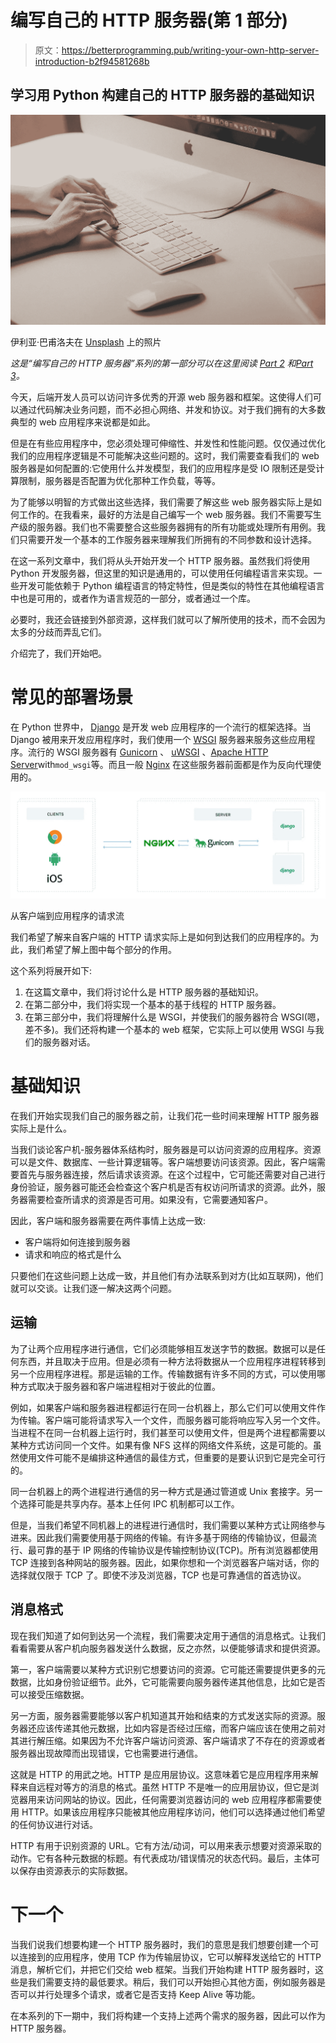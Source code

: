 # 编写自己的 HTTP 服务器(第 1 部分)

> 原文：<https://betterprogramming.pub/writing-your-own-http-server-introduction-b2f94581268b>

## 学习用 Python 构建自己的 HTTP 服务器的基础知识

![](img/c335d158292e565d24fb698ebc3ec354.png)

伊利亚·巴甫洛夫在 [Unsplash](https://unsplash.com/s/photos/create?utm_source=unsplash&utm_medium=referral&utm_content=creditCopyText) 上的照片

*这是“编写自己的 HTTP 服务器”系列的第一部分可以在这里阅读* [*Part 2*](https://medium.com/better-programming/writing-your-own-http-server-thread-based-implementation-40bce0142df9) *和*[*Part 3*](https://medium.com/better-programming/writing-your-own-http-server-implementing-wsgi-97706588ac20)*。*

今天，后端开发人员可以访问许多优秀的开源 web 服务器和框架。这使得人们可以通过代码解决业务问题，而不必担心网络、并发和协议。对于我们拥有的大多数典型的 web 应用程序来说都是如此。

但是在有些应用程序中，您必须处理可伸缩性、并发性和性能问题。仅仅通过优化我们的应用程序逻辑是不可能解决这些问题的。这时，我们需要查看我们的 web 服务器是如何配置的:它使用什么并发模型，我们的应用程序是受 IO 限制还是受计算限制，服务器是否配置为优化那种工作负载，等等。

为了能够以明智的方式做出这些选择，我们需要了解这些 web 服务器实际上是如何工作的。在我看来，最好的方法是自己编写一个 web 服务器。我们不需要写生产级的服务器。我们也不需要整合这些服务器拥有的所有功能或处理所有用例。我们只需要开发一个基本的工作服务器来理解我们所拥有的不同参数和设计选择。

在这一系列文章中，我们将从头开始开发一个 HTTP 服务器。虽然我们将使用 Python 开发服务器，但这里的知识是通用的，可以使用任何编程语言来实现。一些开发可能依赖于 Python 编程语言的特定特性，但是类似的特性在其他编程语言中也是可用的，或者作为语言规范的一部分，或者通过一个库。

必要时，我还会链接到外部资源，这样我们就可以了解所使用的技术，而不会因为太多的分歧而弄乱它们。

介绍完了，我们开始吧。

# 常见的部署场景

在 Python 世界中， [Django](https://www.djangoproject.com/) 是开发 web 应用程序的一个流行的框架选择。当 Django 被用来开发应用程序时，我们使用一个 [WSGI](https://wsgi.readthedocs.io/en/latest/what.html) 服务器来服务这些应用程序。流行的 WSGI 服务器有 [Gunicorn](https://gunicorn.org/) 、 [uWSGI](https://uwsgi-docs.readthedocs.io/en/latest/) 、[Apache HTTP Server](https://httpd.apache.org/)with`mod_wsgi`等。而且一般 [Nginx](https://www.nginx.com/) 在这些服务器前面都是作为反向代理使用的。

![](img/c8538d523c066c50be04aeab9972228a.png)

从客户端到应用程序的请求流

我们希望了解来自客户端的 HTTP 请求实际上是如何到达我们的应用程序的。为此，我们希望了解上图中每个部分的作用。

这个系列将展开如下:

1.  在这篇文章中，我们将讨论什么是 HTTP 服务器的基础知识。
2.  在第二部分中，我们将实现一个基本的基于线程的 HTTP 服务器。
3.  在第三部分中，我们将理解什么是 WSGI，并使我们的服务器符合 WSGI(嗯，差不多)。我们还将构建一个基本的 web 框架，它实际上可以使用 WSGI 与我们的服务器对话。

# 基础知识

在我们开始实现我们自己的服务器之前，让我们花一些时间来理解 HTTP 服务器实际上是什么。

当我们谈论客户机-服务器体系结构时，服务器是可以访问资源的应用程序。资源可以是文件、数据库、一些计算逻辑等。客户端想要访问该资源。因此，客户端需要首先与服务器连接，然后请求该资源。在这个过程中，它可能还需要对自己进行身份验证，服务器可能还会检查这个客户机是否有权访问所请求的资源。此外，服务器需要检查所请求的资源是否可用。如果没有，它需要通知客户。

因此，客户端和服务器需要在两件事情上达成一致:

*   客户端将如何连接到服务器
*   请求和响应的格式是什么

只要他们在这些问题上达成一致，并且他们有办法联系到对方(比如互联网)，他们就可以交谈。让我们逐一解决这两个问题。

## 运输

为了让两个应用程序进行通信，它们必须能够相互发送字节的数据。数据可以是任何东西，并且取决于应用。但是必须有一种方法将数据从一个应用程序进程转移到另一个应用程序进程。那是运输的工作。传输数据有许多不同的方式，可以使用哪种方式取决于服务器和客户端进程相对于彼此的位置。

例如，如果客户端和服务器进程都运行在同一台机器上，那么它们可以使用文件作为传输。客户端可能将请求写入一个文件，而服务器可能将响应写入另一个文件。当进程不在同一台机器上运行时，我们甚至可以使用文件，但是两个进程都需要以某种方式访问同一个文件。如果有像 NFS 这样的网络文件系统，这是可能的。虽然使用文件可能不是编排这种通信的最佳方式，但重要的是要认识到它是完全可行的。

同一台机器上的两个进程进行通信的另一种方式是通过管道或 Unix 套接字。另一个选择可能是共享内存。基本上任何 IPC 机制都可以工作。

但是，当我们希望不同机器上的进程进行通信时，我们需要以某种方式让网络参与进来。因此我们需要使用基于网络的传输。有许多基于网络的传输协议，但最流行、最可靠的基于 IP 网络的传输协议是传输控制协议(TCP)。所有浏览器都使用 TCP 连接到各种网站的服务器。因此，如果你想和一个浏览器客户端对话，你的选择就仅限于 TCP 了。即使不涉及浏览器，TCP 也是可靠通信的首选协议。

## 消息格式

现在我们知道了如何到达另一个流程，我们需要决定用于通信的消息格式。让我们看看需要从客户机向服务器发送什么数据，反之亦然，以便能够请求和提供资源。

第一，客户端需要以某种方式识别它想要访问的资源。它可能还需要提供更多的元数据，比如身份验证细节。此外，它可能需要向服务器传递其他信息，比如它是否可以接受压缩数据。

另一方面，服务器需要能够以客户机知道其开始和结束的方式发送实际的资源。服务器还应该传递其他元数据，比如内容是否经过压缩，而客户端应该在使用之前对其进行解压缩。如果因为不允许客户端访问资源、客户端请求了不存在的资源或者服务器出现故障而出现错误，它也需要进行通信。

这就是 HTTP 的用武之地。HTTP 是应用层协议。这意味着它是应用程序用来解释来自远程对等方的消息的格式。虽然 HTTP 不是唯一的应用层协议，但它是浏览器用来访问网站的协议。因此，任何需要浏览器访问的 web 应用程序都需要使用 HTTP。如果该应用程序只能被其他应用程序访问，他们可以选择通过他们希望的任何协议进行对话。

HTTP 有用于识别资源的 URL。它有方法/动词，可以用来表示想要对资源采取的动作。它有各种元数据的标题。有代表成功/错误情况的状态代码。最后，主体可以保存由资源表示的实际数据。

# 下一个

当我们说我们想要构建一个 HTTP 服务器时，我们的意思是我们想要创建一个可以连接到的应用程序，使用 TCP 作为传输层协议，它可以解释发送给它的 HTTP 消息，解析它们，并把它们交给 web 框架。当我们开始构建 HTTP 服务器时，这些是我们需要支持的最低要求。稍后，我们可以开始担心其他方面，例如服务器是否可以并行处理多个请求，或者它是否支持 Keep Alive 等功能。

在本系列的下一期中，我们将构建一个支持上述两个需求的服务器，因此可以作为 HTTP 服务器。